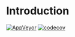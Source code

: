 # Introduction

[![AppVeyor](https://ci.appveyor.com/api/projects/status/github/JimbeanZN/hulkout?svg=true&branch=master)](https://ci.appveyor.com/project/JimbeanZN/hulkout)
[![codecov](https://codecov.io/gh/JimbeanZN/hulkout/branch/master/graph/badge.svg)](https://codecov.io/gh/JimbeanZN/hulkout)
